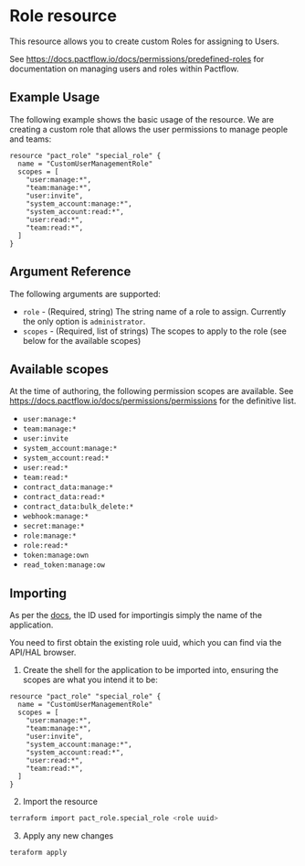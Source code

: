 # Role resource

This resource allows you to create custom Roles for assigning to Users.

See https://docs.pactflow.io/docs/permissions/predefined-roles for documentation on managing users and roles within Pactflow.

## Example Usage
The following example shows the basic usage of the resource. We are creating a custom role that allows the user permissions to manage people and teams:

```hcl
resource "pact_role" "special_role" {
  name = "CustomUserManagementRole"
  scopes = [
    "user:manage:*",
    "team:manage:*",
    "user:invite",
    "system_account:manage:*",
    "system_account:read:*",
    "user:read:*",
    "team:read:*",
  ]
}
```

## Argument Reference

The following arguments are supported:

* `role` - (Required, string) The string name of a role to assign. Currently the only option is `administrator`.
* `scopes` - (Required, list of strings) The scopes to apply to the role (see below for the available scopes)

## Available scopes

At the time of authoring, the following permission scopes are available. See https://docs.pactflow.io/docs/permissions/permissions for the definitive list.

* `user:manage:*`
* `team:manage:*`
* `user:invite`
* `system_account:manage:*`
* `system_account:read:*`
* `user:read:*`
* `team:read:*`
* `contract_data:manage:*`
* `contract_data:read:*`
* `contract_data:bulk_delete:*`
* `webhook:manage:*`
* `secret:manage:*`
* `role:manage:*`
* `role:read:*`
* `token:manage:own`
* `read_token:manage:ow`

## Importing

As per the [docs](https://www.terraform.io/docs/import/usage.html), the ID used for importingis simply the name of the application.

You need to first obtain the existing role uuid, which you can find via the API/HAL browser.

1. Create the shell for the application to be imported into, ensuring the scopes are what you intend it to be:


```hcl
resource "pact_role" "special_role" {
  name = "CustomUserManagementRole"
  scopes = [
    "user:manage:*",
    "team:manage:*",
    "user:invite",
    "system_account:manage:*",
    "system_account:read:*",
    "user:read:*",
    "team:read:*",
  ]
}
```

2. Import the resource
```sh
terraform import pact_role.special_role <role uuid>
```

3. Apply any new changes
```sh
teraform apply
```